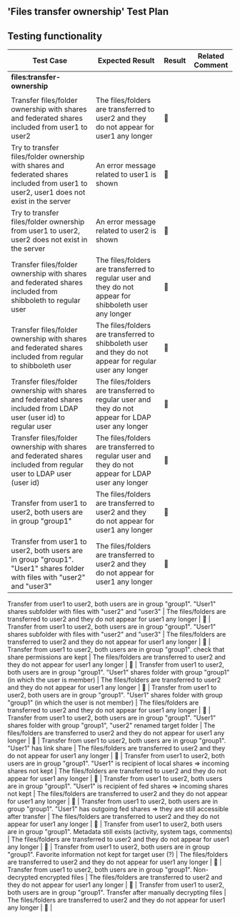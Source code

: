 ## 'Files transfer ownership' Test Plan


## Testing functionality

Test Case | Expected Result | Result | Related Comment
------------- | -------------- | ----- | ------
**files:transfer-ownership** |  |   |
|  |   |
Transfer files/folder ownership with shares and federated shares included from user1 to user2 | The files/folders are transferred to user2  and they do not appear for user1 any longer| :construction:  |
Try to transfer files/folder ownership with shares and federated shares included from user1 to user2, user1 does not exist in the server| An error message related to user1 is shown | :construction:  |
Try to transfer files/folder ownership from user1 to user2, user2 does not exist in the server| An error message related to user2 is shown | :construction:  |
Transfer files/folder ownership with shares and federated shares included from shibboleth to regular user| The files/folders are transferred to regular user and they do not appear for shibboleth user any longer | :construction:  |
Transfer files/folder ownership with shares and federated shares included from regular to shibboleth user| The files/folders are transferred to shibboleth user and they do not appear for regular user any longer | :construction:  |
Transfer files/folder ownership with shares and federated shares included from LDAP user (user id) to regular user| The files/folders are transferred to regular user and they do not appear for LDAP user any longer | :construction:  |
Transfer files/folder ownership with shares and federated shares included from regular user to LDAP user (user id) | The files/folders are transferred to regular user and they do not appear for LDAP user any longer | :construction:  |
Transfer from user1 to user2, both users are in group "group1" | The files/folders are transferred to user2 and they do not appear for user1 any longer | :construction:  |
Transfer from user1 to user2, both users are in group "group1". "User1" shares folder with files with "user2" and "user3" | The files/folders are transferred to user2 and they do not appear for user1 any longer | :construction:  |

Transfer from user1 to user2, both users are in group "group1". "User1" shares subfolder with files with "user2" and "user3" | The files/folders are transferred to user2 and they do not appear for user1 any longer | :construction:  |
Transfer from user1 to user2, both users are in group "group1". "User1" shares subfolder with files with "user2" and "user3" | The files/folders are transferred to user2 and they do not appear for user1 any longer | :construction:  |
Transfer from user1 to user2, both users are in group "group1". check that share permissions are kept | The files/folders are transferred to user2 and they do not appear for user1 any longer | :construction:  |
Transfer from user1 to user2, both users are in group "group1". "User1" shares folder with group "group1" (in which the user is member) | The files/folders are transferred to user2 and they do not appear for user1 any longer | :construction:  |
Transfer from user1 to user2, both users are in group "group1". "User1" shares folder with group "group1" (in which the user is not member) | The files/folders are transferred to user2 and they do not appear for user1 any longer | :construction:  |
Transfer from user1 to user2, both users are in group "group1". "User1" shares folder with group "group1", "user2" renamed target folder | The files/folders are transferred to user2 and they do not appear for user1 any longer | :construction:  |
Transfer from user1 to user2, both users are in group "group1". "User1" has link share | The files/folders are transferred to user2 and they do not appear for user1 any longer | :construction:  |
Transfer from user1 to user2, both users are in group "group1". "User1" is recipient of local shares => incoming shares not kept | The files/folders are transferred to user2 and they do not appear for user1 any longer | :construction:  |
Transfer from user1 to user2, both users are in group "group1". "User1" is recipient of fed shares => incoming shares not kept | The files/folders are transferred to user2 and they do not appear for user1 any longer | :construction:  |
Transfer from user1 to user2, both users are in group "group1". "User1" has outgoing fed shares => they are still accessible after transfer | The files/folders are transferred to user2 and they do not appear for user1 any longer | :construction:  |
Transfer from user1 to user2, both users are in group "group1". Metadata still exists (activity, system tags, comments) | The files/folders are transferred to user2 and they do not appear for user1 any longer | :construction:  |
Transfer from user1 to user2, both users are in group "group1". Favorite information not kept for target user (?) | The files/folders are transferred to user2 and they do not appear for user1 any longer | :construction:  |
Transfer from user1 to user2, both users are in group "group1". Non-decrypted encrypted files | The files/folders are transferred to user2 and they do not appear for user1 any longer | :construction:  |
Transfer from user1 to user2, both users are in group "group1". Transfer after manually decrypting files | The files/folders are transferred to user2 and they do not appear for user1 any longer | :construction:  |


